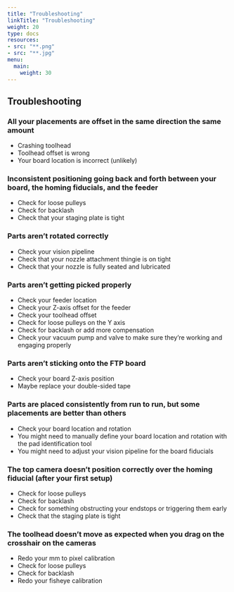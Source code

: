 ```yaml
---
title: "Troubleshooting"
linkTitle: "Troubleshooting"
weight: 20
type: docs
resources:
- src: "**.png"
- src: "**.jpg"
menu:
  main:
    weight: 30
---
```


## Troubleshooting

### All your placements are offset in the same direction the same amount

- Crashing toolhead
- Toolhead offset is wrong
- Your board location is incorrect (unlikely)

### Inconsistent positioning going back and forth between your board, the homing fiducials, and the feeder

- Check for loose pulleys
- Check for backlash
- Check that your staging plate is tight

### Parts aren’t rotated correctly

- Check your vision pipeline
- Check that your nozzle attachment thingie is on tight
- Check that your nozzle is fully seated and lubricated

### Parts aren’t getting picked properly

- Check your feeder location
- Check your Z-axis offset for the feeder
- Check your toolhead offset
- Check for loose pulleys on the Y axis
- Check for backlash or add more compensation
- Check your vacuum pump and valve to make sure they’re working and engaging properly

### Parts aren’t sticking onto the FTP board

- Check your board Z-axis position
- Maybe replace your double-sided tape

### Parts are placed consistently from run to run, but some placements are better than others

- Check your board location and rotation
- You might need to manually define your board location and rotation with the pad identification tool
- You might need to adjust your vision pipeline for the board fiducials

### The top camera doesn’t position correctly over the homing fiducial (after your first setup)

- Check for loose pulleys
- Check for backlash
- Check for something obstructing your endstops or triggering them early
- Check that the staging plate is tight

### The toolhead doesn’t move as expected when you drag on the crosshair on the cameras

- Redo your mm to pixel calibration
- Check for loose pulleys
- Check for backlash
- Redo your fisheye calibration
